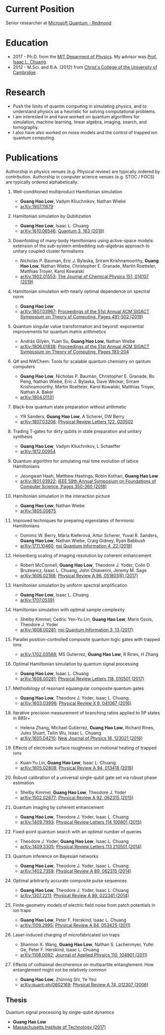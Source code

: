 # Current Position

Senior researcher at [Microsoft Quantum - Redmond](https://www.microsoft.com/en-us/research/group/microsoft-quantum-redmond-quarc/)

# Education

- 2017 - Ph.D. from the [MIT Deparment of Physics](https://web.mit.edu/physics/). My advisor was [Prof. Isaac L. Chuang](http://feynman.mit.edu/ike/homepage/index.html).
- 2012 - M.Sci. and B.A. (2012) from [Christ's College of the University of Cambridge](https://www.christs.cam.ac.uk/).

# Research

- Push the limits of quantm computing in simulating physics, and to understand physics as a heuristic for solving computational problems. 
- I am interested in and have worked on quantum algorithms for simulation, machine learning, linear algebra, imaging, search, and tomography.
- I also have also worked on noise models and the control of trapped ion quantum computing.

# Publications
Authorship in physics venues (e.g. Physical review) are typically ordered by contribution. Authorship in computer science venues (e.g. STOC / FOCS) are typically ordered alphabetically.

1. Well-conditioned multiproduct Hamiltonian simulation
   - **Guang Hao Low**, Vadym Kliuchnikov, Nathan Wiebe
   -  [arXiv:1907.11679](https://arxiv.org/abs/1907.11679)	
    
2. Hamiltonian simulation by Qubitization 
   - **Guang Hao Low**, Isaac L. Chuang
   - [arXiv:1610.06546](https://arxiv.org/abs/1610.06546); [Quantum 3, 163 (2019)](https://doi.org/10.22331/q-2019-07-12-163)
  
3. Downfolding of many-body Hamiltonians using active-space models: extension of the sub-system embedding sub-algebras approach to unitary coupled cluster formalisms 
   - Nicholas P. Bauman, Eric J. Bylaska, Sriram Krishnamoorthy, **Guang Hao Low**, Nathan Wiebe, Christopher E. Granade, Martin Roetteler, Matthias Troyer, Karol Kowalski
   - [arXiv:1902.01553](https://arxiv.org/abs/1902.01553); [The Journal of Chemical Physics 151, 014107 (2019)](https://doi.org/10.1063/1.5094643)
   
4. Hamiltonian simulation with nearly optimal dependence on spectral norm
   - **Guang Hao Low**
   - [arXiv:1807.03967](https://arxiv.org/abs/1807.03967); [Proceedings of the 51st Annual ACM SIGACT Symposium on Theory of Computing, Pages 491-502 (2019)](https://doi.org/10.1145/3313276.3316386)
   
5. Quantum singular value transformation and beyond: exponential improvements for quantum matrix arithmetics
   - András Gilyén, Yuan Su, **Guang Hao Low**, Nathan Wiebe
   - [arXiv:1806.01838](https://arxiv.org/abs/1806.01838); [Proceedings of the 51st Annual ACM SIGACT Symposium on Theory of Computing, Pages 193-204](https://doi.org/10.1145/3313276.3316366)
  
6. Q# and NWChem: Tools for scalable quantum chemistry on qantum computers
    - **Guang Hao Low**, Nicholas P. Bauman, Christopher E. Granade, Bo Peng, Nathan Wiebe, Eric J. Bylaska, Dave Wecker, Sriram Krishnamoorthy, Martin Roetteler, Karol Kowalski, Matthias Troyer, Nathan A. Baker
    -  [arXiv:1904.01131](https://arxiv.org/abs/1904.01131) 

7. Black-box quantum state preparation without arithmetic
    - YR Sanders, **Guang Hao Low**, A Scherer, DW Berry
    - [arXiv:1807.03206](https://arxiv.org/abs/1807.03206); [Physical Review Letters 122, 020502](https://doi.org/10.1103/PhysRevLett.122.020502)

8. Trading T-gates for dirty qubits in state preparation and unitary synthesis
    - **Guang Hao Low**, Vadym Kliuchnikov, L Schaeffer
    -  [arXiv:1812.00954](https://arxiv.org/abs/1812.00954)

9.  Quantum algorithm for simulating real time evolution of lattice Hamiltonians
    - Jeongwan Haah, Matthew Hastings, Robin Kothari, **Guang Hao Low**
    - [arXiv:1801.03922](https://arxiv.org/abs/1801.03922); [IEEE 59th Annual Symposium on Foundations of Computer Science, Pages 350-360 (2018)](https://doi.org/10.1109/FOCS.2018.00041)

10. Hamiltonian simulation in the interaction picture
    - **Guang Hao Low**, Nathan Wiebe
    -  [arXiv:1805.00675](https://arxiv.org/abs/1805.00675)

11. Improved techniques for preparing eigenstates of fermionic Hamiltonians
    - Dominic W. Berry, Mária Kieferová, Artur Scherer, Yuval R. Sanders, **Guang Hao Low**, Nathan Wiebe, Craig Gidney, Ryan Babbush
    - [arXiv:1711.10460](https://arxiv.org/abs/1711.10460); [npj Quantum Information 4, 22 (2018)](https://doi.org/10.1038/s41534-018-0071-5)

12. Heisenberg scaling of imaging resolution by coherent enhancement
    - Robert McConnell, **Guang Hao Low**, Theodore J. Yoder, Colin D. Bruzewicz, Isaac L. Chuang, John Chiaverini, Jeremy M. Sage
    - [arXiv:1606.02188](https://arxiv.org/abs/1606.02188); [Physical Review A 96, 051801(R) (2017)](https://doi.org/10.1103/PhysRevA.96.051801)

13. Hamiltonian simulation by uniform spectral amplification
    - **Guang Hao Low**, Isaac L. Chuang
    - [arXiv:1707.05391](https://arxiv.org/abs/1707.05391)

14. Hamiltonian simulation with optimal sample complexity
    - Shelby Kimmel, Cedric Yen-Yu Lin, **Guang Hao Low**, Maris Ozols, Theodore J. Yoder
    - [arXiv:1608.00281](https://arxiv.org/abs/1608.00281); [npj Quantum Information 3, 13 (2017)](https://doi.org/10.1038/s41534-017-0013-7)

15. Parallel position-controlled composite quantum logic gates with trapped ions
    - [arXiv:1702.03568](https://arxiv.org/abs/1702.03568); MS Gutierrez, **Guang Hao Low**, R Rines, H Zhang

16. Optimal Hamiltonian simulation by quantum signal processing
    - **Guang Hao Low**, Isaac L. Chuang
    - [arXiv:1608.00281](https://arxiv.org/abs/1608.00281); [Physical Review Letters 118, 010501 (2017)](https://doi.org/10.1103/PhysRevLett.118.010501)

17. Methodology of resonant equiangular composite quantum gates
    - **Guang Hao Low**, Theodore J. Yoder, Isaac L. Chuang
    - [arXiv:1603.03996](https://arxiv.org/abs/1603.03996); [Physical Review X 6, 041067 (2016)](https://doi.org/10.1103/PhysRevX.6.041067)
  
18. Iterative precision measurement of branching ratios applied to 5P states in 88Sr+
    - Helena Zhang, Michael Gutierrez, **Guang Hao Low**, Richard Rines, Jules Stuart, Tailin Wu, Isaac L. Chuang
    - [arXiv:1605.04210](https://arxiv.org/abs/1605.04210); [New Journal of Physics 18, 123021 (2016)](https://doi.org/10.1088/1367-2630/aa511d)

19. Effects of electrode surface roughness on motional heating of trapped ions
    - Kuan-Yu Lin, **Guang Hao Low**, Isaac L. Chuang
    - [arXiv:1605.02808](https://arxiv.org/abs/1605.02808); [Physical Review A 94, 013418 (2016)](https://doi.org/10.1103/PhysRevA.94.013418)

20. Robust calibration of a universal single-qubit gate set via robust phase estimation
    - Shelby Kimmel, **Guang Hao Low**, Theodore J. Yoder
    - [arXiv:1502.02677](https://arxiv.org/abs/1502.02677); [Physical Review A 92, 062315 (2015)](https://doi.org/10.1103/PhysRevA.92.062315)
    
21. Quantum imaging by coherent enhancement
    - **Guang Hao Low**, Theodore J. Yoder, Isaac L. Chuang
    - [arXiv:1409.7993](https://arxiv.org/abs/1409.7993); [Physical Review Letters 114 100801 (2015)](https://doi.org/10.1103/PhysRevLett.114.100801)
    
22. Fixed-point quantum search with an optimal number of queries
    - Theodore J. Yoder, **Guang Hao Low**, Isaac L. Chuang
    - [arXiv:1409.3305](https://arxiv.org/abs/1409.3305); [Physical Review Letters 113 210501 (2014)](https://doi.org/10.1103/PhysRevLett.113.210501)

23. Quantum inference on Bayesian networks
    - **Guang Hao Low**, Theodore J. Yoder, Isaac L. Chuang
    - [arXiv:1402.7359](https://arxiv.org/abs/1402.7359); [Physical Review A 89, 062315 (2014)](https://doi.org/10.1103/PhysRevA.89.062315)
    
24. Optimal arbitrarily accurate composite pulse sequences
    - **Guang Hao Low**, Theodore J. Yoder, Isaac L. Chuang
    - [arXiv:1307.2211](https://arxiv.org/abs/1307.2211); [Physical Review A 89, 022341 (2014)](https://doi.org/10.1103/PhysRevA.89.022341)

25. Finite-geometry models of electric field noise from patch potentials in ion traps
    - **Guang Hao Low**, Peter F. Herskind, Isaac L. Chuang
    - [arXiv:1109.2995](https://arxiv.org/abs/1109.2995); [Physical Review A 84, 053425 (2011)](https://doi.org/10.1103/PhysRevA.84.053425)

26. Laser-induced charging of microfabricated ion traps
    - Shannon X. Wang, **Guang Hao Low**, Nathan S. Lachenmyer, Yufei Ge, Peter F. Herskind, Isaac L. Chuang
    - [arXiv:1108.0092](https://arxiv.org/abs/1108.0092); [Journal of Applied Physics 110, 104901 (2011)](https://doi.org/10.1063/1.3662118)

27. Effects of collisional decoherence on multipartite entanglement: How entanglement might not be relatively common
    - **Guang Hao Low**, Zhiming Shi, Ye Yeo
    - [arXiv:quant-ph/0602169](https://arxiv.org/abs/quant-ph/0602169); [Physical Review A 74, 012307 (2006)](https://doi.org/10.1103/PhysRevA.74.012307)


## Thesis
Quantum signal processing by single-qubit dynamics
   - **Guang Hao Low**
   - [Massachusetts Institute of Technology (2017)](http://hdl.handle.net/1721.1/115025)
